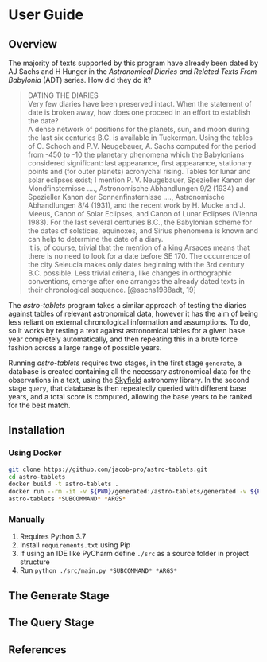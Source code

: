 # User Guide

## Overview

The majority of texts supported by this program have already been dated by AJ Sachs and H Hunger in the
*Astronomical Diaries and Related Texts From Babylonia* (ADT) series. How did they do it?

> DATING THE DIARIES <br />
  Very few diaries have been preserved intact. When the statement of date is broken
  away, how does one proceed in an effort to establish the date?  <br />
  A dense network of positions for the planets, sun, and moon during the last six
  centuries B.C. is available in Tuckerman. Using the tables of C. Schoch and P.V.
  Neugebauer, A. Sachs computed for the period from -450 to -10 the planetary phenomena
  which the Babylonians considered significant: last appearance, first appearance,
  stationary points and (for outer planets) acronychal rising. Tables for lunar and solar
  eclipses exist; I mention P. V. Neugebauer, Spezieller Kanon der Mondfinsternisse ....,
  Astronomische Abhandlungen 9/2 (1934) and Spezieller Kanon der Sonnenfinsternisse
  ...., Astronomische Abhandlungen 8/4 (1931), and the recent work by H. Mucke and J.
  Meeus, Canon of Solar Eclipses, and Canon of Lunar Eclipses (Vienna 1983). For the last
  several centuries B.C., the Babylonian scheme for the dates of solstices, equinoxes, and
  Sirius phenomena is known and can help to determine the date of a diary. <br />
  It is, of course, trivial that the mention of a king Arsaces means that there is no need
  to look for a date before SE 170. The occurrence of the city Seleucia makes only dates
  beginning with the 3rd century B.C. possible. Less trivial criteria, like changes in orthographic
  conventions, emerge after one arranges the already dated texts in their chronological
  sequence. [@sachs1988adt, 19]

The *astro-tablets* program takes a similar approach of testing the diaries against tables of relevant
astronomical data, however it has the aim of being less reliant on
external chronological information and assumptions. 
To do, so it works by testing a text against astronomical tables for a given base year completely automatically,
and then repeating this in a brute force fashion across a large range of possible years.

Running *astro-tablets* requires two stages, in the first stage `generate`, a database is created containing
all the necessary astronomical data for the observations in a text, 
using the [Skyfield](https://rhodesmill.org/skyfield/) astronomy library.
In the second stage `query`, that database is then repeatedly queried with different base years,
and a total score is computed, allowing the base years to be ranked for the best match.

## Installation

### Using Docker

```bash
git clone https://github.com/jacob-pro/astro-tablets.git
cd astro-tablets
docker build -t astro-tablets .
docker run --rm -it -v ${PWD}/generated:/astro-tablets/generated -v ${PWD}/skyfield-data:/astro-tablets/skyfield-data \
astro-tablets *SUBCOMMAND* *ARGS*
```

### Manually

1. Requires Python 3.7
2. Install `requirements.txt` using Pip
3. If using an IDE like PyCharm define `./src` as a source folder in project structure
4. Run `python ./src/main.py *SUBCOMMAND* *ARGS*`

## The Generate Stage

## The Query Stage

## References
